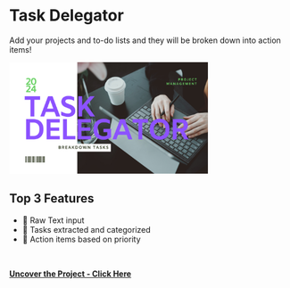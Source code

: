 #  Task Delegator
Add your projects and to-do lists and they will be broken down into action items!
<br>

<img src="https://github.com/mattrob333/txt-files/blob/main/1.png?raw=true" height="200">
<br>

## Top 3 Features

* 📝 Raw Text input
* 🌟 Tasks extracted and categorized
* 🔐 Action items based on priority
<br>

**[<i class="fa-solid fa-up-right-from-square"></i> Uncover the Project - Click Here](https://a.picoapps.xyz/persistent-tesla)**
